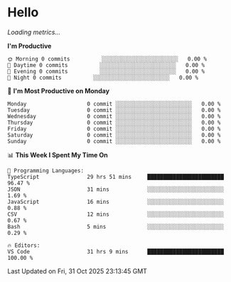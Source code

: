 # Hello

<!-- METRICS:START -->
<p><em>Loading metrics…</em></p>
<!-- METRICS:END -->

<!--START_SECTION:waka-->
**I'm Productive**

```text
🌞 Morning 0 commits          ░░░░░░░░░░░░░░░░░░░░░░░░   0.00 % 
🌆 Daytime 0 commits          ░░░░░░░░░░░░░░░░░░░░░░░░   0.00 % 
🌃 Evening 0 commits          ░░░░░░░░░░░░░░░░░░░░░░░░   0.00 % 
🌙 Night 0 commits          ░░░░░░░░░░░░░░░░░░░░░░░░   0.00 % 
```
📅 **I'm Most Productive on Monday**

```text
Monday                   0 commit ░░░░░░░░░░░░░░░░░░░░░░░░   0.00 % 
Tuesday                  0 commit ░░░░░░░░░░░░░░░░░░░░░░░░   0.00 % 
Wednesday                0 commit ░░░░░░░░░░░░░░░░░░░░░░░░   0.00 % 
Thursday                 0 commit ░░░░░░░░░░░░░░░░░░░░░░░░   0.00 % 
Friday                   0 commit ░░░░░░░░░░░░░░░░░░░░░░░░   0.00 % 
Saturday                 0 commit ░░░░░░░░░░░░░░░░░░░░░░░░   0.00 % 
Sunday                   0 commit ░░░░░░░░░░░░░░░░░░░░░░░░   0.00 % 
```

📊 **This Week I Spent My Time On**

```text
💬 Programming Languages: 
TypeScript               29 hrs 51 mins     ████████████████████████   96.47 % 
JSON                     31 mins            ░░░░░░░░░░░░░░░░░░░░░░░░   1.69 % 
JavaScript               16 mins            ░░░░░░░░░░░░░░░░░░░░░░░░   0.88 % 
CSV                      12 mins            ░░░░░░░░░░░░░░░░░░░░░░░░   0.67 % 
Bash                     5 mins             ░░░░░░░░░░░░░░░░░░░░░░░░   0.29 % 

🔥 Editors: 
VS Code                  31 hrs 9 mins      ████████████████████████   100.00 % 
```

 Last Updated on Fri, 31 Oct 2025 23:13:45 GMT
<!--END_SECTION:waka-->
